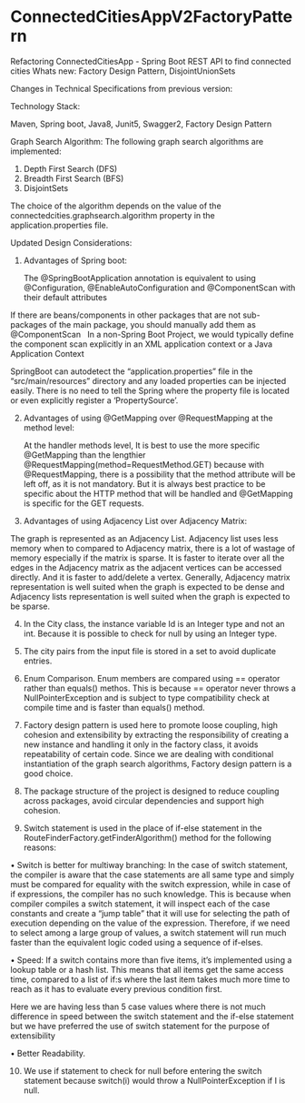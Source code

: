 # ConnectedCitiesAppV2FactoryPattern

Refactoring ConnectedCitiesApp - Spring Boot REST API to find connected cities
Whats new: Factory Design Pattern, DisjointUnionSets


Changes in Technical Specifications from previous version:

Technology Stack:

Maven, Spring boot, Java8, Junit5, Swagger2, Factory Design Pattern

Graph Search Algorithm:
The following graph search algorithms are implemented:
1.	Depth First Search (DFS) 
2.	Breadth First Search (BFS)
3.	DisjointSets

The choice of the algorithm depends on the value of the connectedcities.graphsearch.algorithm property in the application.properties file. 


Updated Design Considerations:

1.	Advantages of Spring boot:

    The @SpringBootApplication annotation is equivalent to using     @Configuration, @EnableAutoConfiguration and @ComponentScan with their default attributes

If there are beans/components in other packages that are not sub-packages of the main package, you should manually add them as @ComponentScan
 
In a non-Spring Boot Project, we would typically define the component scan explicitly in an XML application context or a Java Application Context

SpringBoot can autodetect the “application.properties” file in the “src/main/resources” directory and any loaded properties can be injected easily. There is no need to tell the Spring where the property file is located or even explicitly register a ‘PropertySource’. 

2.	Advantages of using @GetMapping over @RequestMapping at the method level:
               
     At the handler methods level,  It is best to use the more specific @GetMapping than the lengthier @RequestMapping(method=RequestMethod.GET) because with @RequestMapping, there is a possibility that the method attribute will be left off, as it is not mandatory.
But it is always best practice to be specific about the HTTP method that will be handled and @GetMapping is specific for the GET requests.


3.	Advantages of using Adjacency List over Adjacency Matrix:
                       
 The graph is represented as an Adjacency List. Adjacency list uses less memory when to compared to Adjacency matrix, there is a lot of wastage of memory especially if the matrix is sparse.
It is faster to iterate over all the edges in the Adjacency matrix as the adjacent vertices can be accessed directly.
And it is faster to add/delete a vertex.
Generally, Adjacency matrix representation is well suited when the graph is expected to be dense and Adjacency lists representation is well suited when the graph is expected to be sparse.

4.	In the City class, the instance variable Id is an Integer type and not an int. Because it is possible to check for null by using an Integer type.

5.	The city pairs from the input file is stored in a set to avoid duplicate entries.

6.	Enum Comparison. Enum members are compared using == operator rather than equals() methos. This is because == operator never throws a NullPointerException and is subject to type compatibility check at compile time and is faster than equals() method.

7.	Factory design pattern is used here to promote loose coupling, high cohesion and extensibility by extracting the responsibility of creating a new instance and handling it only in the factory class, it avoids repeatability of certain code. Since we are dealing with conditional instantiation of the graph search algorithms, Factory design pattern is a good choice.

8.	The package structure of the project is designed to reduce coupling across packages, avoid circular dependencies and support high cohesion.

9.	Switch statement is used in the place of if-else statement in the RouteFinderFactory.getFinderAlgorithm() method for the following reasons:

•	Switch is better for multiway branching: In the case of switch statement, the compiler is aware that the case statements are all same type and simply must be compared for equality with the switch expression, while in case of if expressions, the compiler has no such knowledge. This is because when compiler compiles a switch statement, it will inspect each of the case constants and create a “jump table” that it will use for selecting the path of execution depending on the value of the expression. Therefore, if we need to select among a large group of values, a switch statement will run much faster than the equivalent logic coded using a sequence of if-elses.

•	Speed:  If a switch contains more than five items, it’s implemented using a lookup table or a hash list. This means that all items get the same access time, compared to a list of if:s where the last item takes much more time to reach as it has to evaluate every previous condition first.

Here we are having less than 5 case values where there is not much difference in speed between the switch statement and the if-else statement but we have preferred the use of switch statement for the purpose of extensibility

•	Better Readability.



10.	We use if statement to check for null before entering the switch statement because switch(i) would throw a NullPointerException if I is null.
